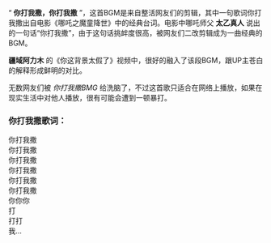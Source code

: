 

“ **你打我撒，你打我撒** ”，这首BGM是来自整活网友们的剪辑，其中一句歌词你打我撒出自电影《哪吒之魔童降世》中的经典台词。电影中哪吒师父
**太乙真人** 说出的一句话“你打我撒”，由于这句话挑衅度很高，被网友们二改剪辑成为一曲经典的BGM。

**疆域阿力木** 的《你这背景太假了》视频中，很好的融入了该段BGM，跟UP主苍白的解释形成鲜明的对比。

无数网友们被 _你打我撒BMG_ 给洗脑了，不过这首歌只适合在网络上播放，如果在现实生活中对他人播放，很有可能会遭到一顿暴打。

### 你打我撒歌词：

你打我撒  
你打我撒  
你打我撒  
你打我撒  
你打我撒  
你打我撒  
你你你  
打  
打打  
我...

